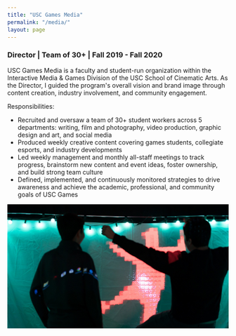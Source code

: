 ```yaml
---
title: "USC Games Media"
permalink: "/media/"
layout: page
---
```


### Director | Team of 30+ | Fall 2019 - Fall 2020

USC Games Media is a faculty and student-run organization within the Interactive Media & Games Division of the USC School of Cinematic Arts. As the Director, I guided the program's overall vision and brand image through content creation, industry involvement, and community engagement.

Responsibilities:
* Recruited and oversaw a team of 30+ student workers across 5 departments: writing, film and photography, video production, graphic design and art, and social media
* Produced weekly creative content covering games students, collegiate esports, and industry developments
* Led weekly management and monthly all-staff meetings to track progress, brainstorm new content and event ideas, foster ownership, and build strong team culture
* Defined, implemented, and continuously monitored strategies to drive awareness and achieve the academic, professional, and community goals of USC Games
 

![expo](/assets/images/expo.jpg)